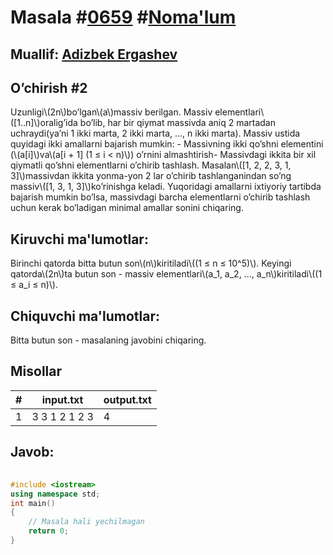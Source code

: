 
<h1>Masala #<a href="https://robocontest.uz/tasks/0659">0659</a> #<a href="https://robocontest.uz/tasks?category=1">Noma'lum</a></h1>
<h2> Muallif: <a href="https://robocontest.uz/profile/adizbek">Adizbek Ergashev</a></h2>
<h2>O’chirish #2</h2>
<p>Uzunligi\(2n\)bo’lgan\(a\)massiv berilgan. Massiv elementlari\([1..n]\)oralig’ida bo’lib, har bir qiymat massivda aniq 2 martadan uchraydi(ya’ni 1 ikki marta, 2 ikki marta, ..., n ikki marta). Massiv ustida quyidagi ikki amallarni bajarish mumkin:
- Massivning ikki qo’shni elementini (\(a[i]\)va\(a[i + 1] (1 ≤ i < n)\)) o’rnini almashtirish- Massivdagi ikkita bir xil qiymatli qo’shni elementlarni o’chirib tashlash. Masalan\([1, 2, 2, 3, 1, 3]\)massivdan ikkita yonma-yon 2 lar o’chirib tashlanganindan so’ng massiv\([1, 3, 1, 3]\)ko’rinishga keladi.
Yuqoridagi amallarni ixtiyoriy tartibda bajarish mumkin bo’lsa, massivdagi barcha elementlarni o’chirib tashlash uchun kerak bo’ladigan minimal amallar sonini chiqaring.</p>
<h2>Kiruvchi ma'lumotlar:</h2>
<p>Birinchi qatorda bitta butun son\(n\)kiritiladi\((1 ≤ n ≤ 10^5)\). Keyingi qatorda\(2n\)ta butun son - massiv elementlari\(a_1, a_2, ..., a_n\)kiritiladi\((1 ≤ a_i ≤ n)\).</p>
<h2>Chiquvchi ma'lumotlar:</h2>
<p>Bitta butun son - masalaning javobini chiqaring.</p>
<h2>Misollar</h2>
<table>
    <thead>
        <tr>
            <th>#</th>
            <th>input.txt</th>
            <th>output.txt</th>
        </tr>
    </thead>
    <tbody>
            <tr>
                <td>1</td>
                <td>3
3 1 2 1 2 3</td>
                <td>4</td>
            </tr>
    </tbody>
    </table>
    
<h2>Javob:</h2>

######
```cpp
#include <iostream>
using namespace std;
int main()
{
    // Masala hali yechilmagan
    return 0;
}
```

